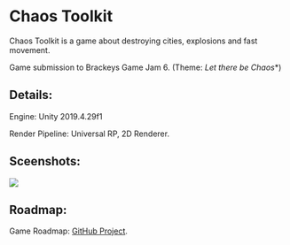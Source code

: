 # Chaos Toolkit
Chaos Toolkit is a game about destroying cities, explosions and fast movement.

Game submission to Brackeys Game Jam 6. (Theme: *Let there be Chaos**)

## Details:
Engine: Unity 2019.4.29f1

Render Pipeline: Universal RP, 2D Renderer.

## Sceenshots:
![](https://user-images.githubusercontent.com/85254326/130367578-9c288110-bbd5-4216-94e1-8cdfc38dd364.png)

## Roadmap:
Game Roadmap: [GitHub Project](https://github.com/Thev2Andy/ChaosToolkit/projects/1).
